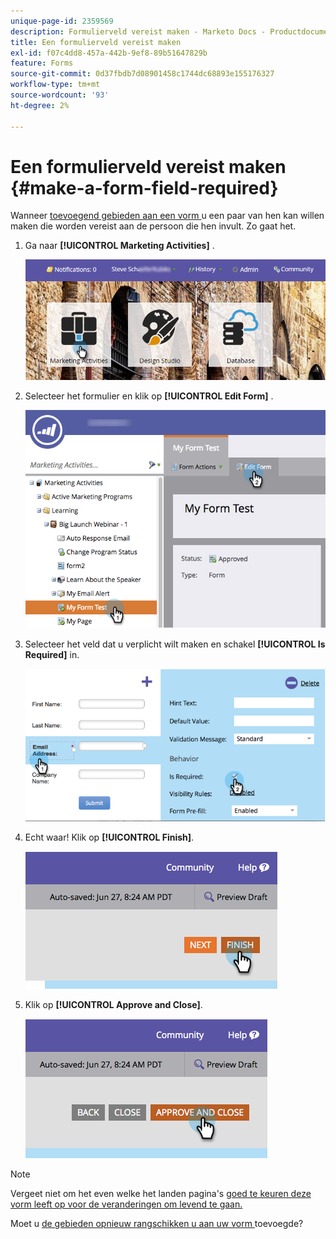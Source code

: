 ```yaml
---
unique-page-id: 2359569
description: Formulierveld vereist maken - Marketo Docs - Productdocumentatie
title: Een formulierveld vereist maken
exl-id: f07c4dd8-457a-442b-9ef8-89b51647829b
feature: Forms
source-git-commit: 0d37fbdb7d08901458c1744dc68893e155176327
workflow-type: tm+mt
source-wordcount: '93'
ht-degree: 2%

---
```


# Een formulierveld vereist maken {#make-a-form-field-required}

Wanneer [ toevoegend gebieden aan een vorm ](/help/marketo/product-docs/demand-generation/forms/creating-a-form/add-a-field-to-a-form.md) u een paar van hen kan willen maken die worden vereist aan de persoon die hen invult. Zo gaat het.

1. Ga naar **[!UICONTROL Marketing Activities]** .

   ![](assets/login-marketing-activities-4.png)

1. Selecteer het formulier en klik op **[!UICONTROL Edit Form]** .

   ![](assets/editform-2.png)

1. Selecteer het veld dat u verplicht wilt maken en schakel **[!UICONTROL Is Required]** in.

   ![](assets/image2014-9-15-17-3a30-3a44.png)

1. Echt waar! Klik op **[!UICONTROL Finish]**.

   ![](assets/image2014-9-15-17-3a30-3a58.png)

1. Klik op **[!UICONTROL Approve and Close]**.

   ![](assets/image2014-9-15-17-3a31-3a11.png)

>[!NOTE]
>
>Vergeet niet om het even welke het landen pagina&#39;s [ goed te keuren deze vorm leeft op voor de veranderingen om levend te gaan.](/help/marketo/product-docs/demand-generation/landing-pages/understanding-landing-pages/approve-unapprove-or-delete-a-landing-page.md)

Moet u [ de gebieden opnieuw rangschikken u aan uw vorm ](/help/marketo/product-docs/demand-generation/forms/form-fields/reorder-fields-in-a-form.md) toevoegde?
